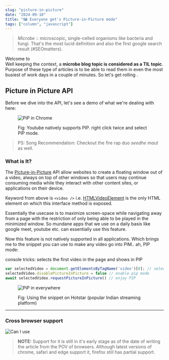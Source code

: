 ```yaml
---
slug: "picture-in-picture"
date: "2024-09-10"
title: "🖼️ Everyone get's Picture-in-Picture mode"
tags: ["column", "javascript"]
---
```



>  *Microbe* :: microscopic, single-celled organisms like bacteria and fungi. That's the most lucid definition and also the first google search result (#SEOmatters).

Welcome to  
 Well keeping the context, a **microbe blog topic is considered as a TIL topic**. Purpose of these type of articles is to be able to read them in even the most busiest of work days in a couple of minutes. So let's get rolling .

## Picture in Picture API

Before we dive into the API, let's see a demo of what we're dealing with here:


<figure>

![PiP in Chrome](assets/blog/gif1.gif)
<figcaption>Fig: Youtube natively supports PIP. right click twice and select PIP mode. </figcaption>

</figure>

>  PS: Song Recommendation: Checkout the fire rap duo *seedhe maut* as well.


### What is It?


The [Picture-in-Picture](https://developer.mozilla.org/en-US/docs/Web/API/Picture-in-Picture_API) API allow websites to create a floating window out of a video, always on top of other windows so that users may continue consuming media while they interact with other content sites, or applications on their device. 

Keyword from above is `<video />` i.e. [HTMLVideoElement](https://developer.mozilla.org/en-US/docs/Web/API/HTMLVideoElement) is the only HTML element on which this interface method is exposed.

Essentially the usecase is to maximize screen-space while navigating away from a page with the restriction of only being able to be played in the minimized window. So mundane apps that we use on a daily basis like google meet, youtube etc. can essentially use this feature. 

Now this feature is not natively supported in all applications. Which brings me to the snippet you can use to make any video go into PIM.. ah, PIP mode:



<p class="codeblock-title">console tricks: selects the first video in the page and shows in PIP</p>

```js
var selectedVideo = document.getElementsByTagName('video')[0]; // selects the first video, can also select by classname/id if multiple videos are playing on the same page
selectedVideo.disablePictureInPicture = false // enable pip mode 
await selectedVideo.requestPictureInPicture() // enjoy PIP
```


<figure>

![PiP in everywhere](assets/blog/gif2.gif)
<figcaption>Fig: Using the snippet on Hotstar (popular Indian streaming platform)</figcaption>

</figure>

---


### Cross browser support

![Can I use](assets/blog/pip-caniuse.png)


> **NOTE:** Support for it is still in it's early stage as of the date of writing the article from the POV of browsers.
> Although latest versions of chrome, safari and edge support it, firefox still has partial support.
